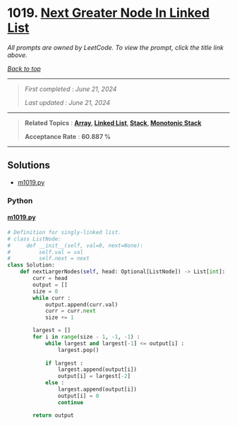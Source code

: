 # 1019. [Next Greater Node In Linked List](<https://leetcode.com/problems/next-greater-node-in-linked-list>)

*All prompts are owned by LeetCode. To view the prompt, click the title link above.*

*[Back to top](<../README.md>)*

------

> *First completed : June 21, 2024*
>
> *Last updated : June 21, 2024*


------

> **Related Topics** : **[Array](<by_topic/Array.md>), [Linked List](<by_topic/Linked List.md>), [Stack](<by_topic/Stack.md>), [Monotonic Stack](<by_topic/Monotonic Stack.md>)**
>
> **Acceptance Rate** : **60.887 %**


------

## Solutions

- [m1019.py](<../my-submissions/m1019.py>)
### Python
#### [m1019.py](<../my-submissions/m1019.py>)
```Python
# Definition for singly-linked list.
# class ListNode:
#     def __init__(self, val=0, next=None):
#         self.val = val
#         self.next = next
class Solution:
    def nextLargerNodes(self, head: Optional[ListNode]) -> List[int]:
        curr = head
        output = []
        size = 0
        while curr :
            output.append(curr.val)
            curr = curr.next
            size += 1

        largest = []
        for i in range(size - 1, -1, -1) :
            while largest and largest[-1] <= output[i] :
                largest.pop()
            
            if largest :
                largest.append(output[i])
                output[i] = largest[-2]
            else :
                largest.append(output[i])
                output[i] = 0
                continue

        return output
```

